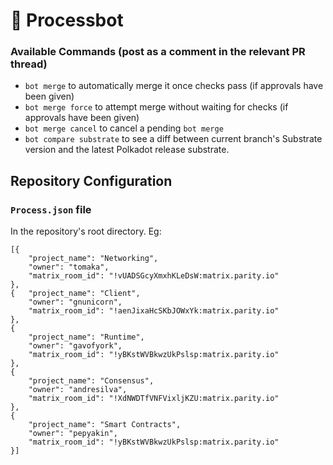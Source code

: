 # 👾 Processbot

### Available Commands (post as a comment in the relevant PR thread) 
- `bot merge` to automatically merge it once checks pass (if approvals have been
  given)
- `bot merge force` to attempt merge without waiting for checks (if approvals
  have been given)
- `bot merge cancel` to cancel a pending `bot merge`
- `bot compare substrate` to see a diff between current branch's Substrate
  version and the latest Polkadot release substrate.

## Repository Configuration 

### `Process.json` file
In the repository's root directory. Eg:

```
[{
	"project_name": "Networking",
	"owner": "tomaka",
	"matrix_room_id": "!vUADSGcyXmxhKLeDsW:matrix.parity.io"
},
{	"project_name": "Client",
	"owner": "gnunicorn",
	"matrix_room_id": "!aenJixaHcSKbJOWxYk:matrix.parity.io"
},
{
	"project_name": "Runtime",
	"owner": "gavofyork",
	"matrix_room_id": "!yBKstWVBkwzUkPslsp:matrix.parity.io"
},
{
	"project_name": "Consensus",
	"owner": "andresilva",
	"matrix_room_id": "!XdNWDTfVNFVixljKZU:matrix.parity.io"
},
{
	"project_name": "Smart Contracts",
	"owner": "pepyakin",
	"matrix_room_id": "!yBKstWVBkwzUkPslsp:matrix.parity.io"
}]
```

